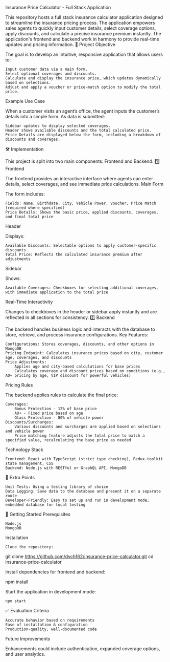 Insurance Price Calculator - Full Stack Application

This repository hosts a full stack insurance calculator application designed to streamline the insurance pricing process. The application empowers sales agents to quickly input customer details, select coverage options, apply discounts, and calculate a precise insurance premium instantly. The application's frontend and backend work in harmony to provide real-time updates and pricing information.
🎯 Project Objective

The goal is to develop an intuitive, responsive application that allows users to:

    Input customer data via a main form.
    Select optional coverages and discounts.
    Calculate and display the insurance price, which updates dynamically based on selections.
    Adjust and apply a voucher or price-match option to modify the total price.

Example Use Case

When a customer visits an agent’s office, the agent inputs the customer’s details into a simple form. As data is submitted:

    Sidebar updates to display selected coverages.
    Header shows available discounts and the total calculated price.
    Price Details are displayed below the form, including a breakdown of discounts and coverages.

🛠 Implementation

This project is split into two main components: Frontend and Backend.
1️⃣ Frontend

The frontend provides an interactive interface where agents can enter details, select coverages, and see immediate price calculations.
Main Form

The form includes:

    Fields: Name, Birthdate, City, Vehicle Power, Voucher, Price Match (required where specified)
    Price Details: Shows the basic price, applied discounts, coverages, and final total price

Header

Displays:

    Available Discounts: Selectable options to apply customer-specific discounts
    Total Price: Reflects the calculated insurance premium after adjustments

Sidebar

Shows:

    Available Coverages: Checkboxes for selecting additional coverages, with immediate application to the total price

Real-Time Interactivity

Changes to checkboxes in the header or sidebar apply instantly and are reflected in all sections for consistency.
2️⃣ Backend

The backend handles business logic and interacts with the database to store, retrieve, and process insurance configurations.
Key Features:

    Configurations: Stores coverages, discounts, and other options in MongoDB
    Pricing Endpoint: Calculates insurance prices based on city, customer age, coverages, and discounts
    Price Adjustments:
        Applies age and city-based calculations for base prices
        Calculates coverage and discount prices based on conditions (e.g., AO+ pricing by age, VIP discount for powerful vehicles)

Pricing Rules

The backend applies rules to calculate the final price:

    Coverages:
        Bonus Protection - 12% of base price
        AO+ - Fixed price based on age
        Glass Protection - 80% of vehicle power
    Discounts/Surcharges:
        Various discounts and surcharges are applied based on selections and vehicle power
        Price matching feature adjusts the total price to match a specified value, recalculating the base price as needed

Technology Stack

    Frontend: React with TypeScript (strict type checking), Redux-toolkit state management, CSS
    Backend: Node.js with RESTful or GraphQL API, MongoDB

🧩 Extra Points

    Unit Tests: Using a testing library of choice
    Data Logging: Save data to the database and present it on a separate route
    Developer-Friendly: Easy to set up and run in development mode; embedded database for local testing

🚀 Getting Started
Prerequisites

    Node.js
    MongoDB

Installation

    Clone the repository:

git clone https://github.com/dvch162/insurance-price-calculator.git
cd insurance-price-calculator

Install dependencies for frontend and backend:

npm install

Start the application in development mode:

    npm start

✅ Evaluation Criteria

    Accurate behavior based on requirements
    Ease of installation & configuration
    Production-quality, well-documented code

Future Improvements

Enhancements could include authentication, expanded coverage options, and user analytics.
